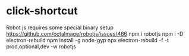 # click-shortcut

Robot js requires some special binary setup
https://github.com/octalmage/robotjs/issues/466
npm i robotjs
npm i -D electron-rebuild
npm install -g node-gyp
npx electron-rebuild -f -t prod,optional,dev -w robotjs